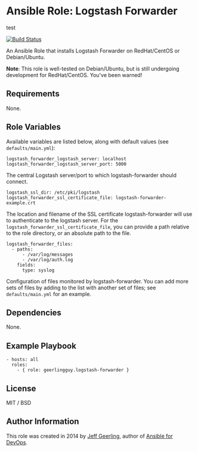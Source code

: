 # Ansible Role: Logstash Forwarder
test


[![Build Status](https://travis-ci.org/geerlingguy/ansible-role-logstash-forwarder.svg?branch=master)](https://travis-ci.org/geerlingguy/ansible-role-logstash-forwarder)

An Ansible Role that installs Logstash Forwarder on RedHat/CentOS or Debian/Ubuntu.

**Note**: This role is well-tested on Debian/Ubuntu, but is still undergoing development for RedHat/CentOS. You've been warned!

## Requirements

None.

## Role Variables

Available variables are listed below, along with default values (see `defaults/main.yml`):

    logstash_forwarder_logstash_server: localhost
    logstash_forwarder_logstash_server_port: 5000

The central Logstash server/port to which logstash-forwarder should connect.

    logstash_ssl_dir: /etc/pki/logstash
    logstash_forwarder_ssl_certificate_file: logstash-forwarder-example.crt

The location and filename of the SSL certificate logstash-forwarder will use to authenticate to the logstash server. For the `logstash_forwarder_ssl_certificate_file`, you can provide a path relative to the role directory, or an absolute path to the file.

    logstash_forwarder_files:
      - paths:
          - /var/log/messages
          - /var/log/auth.log
        fields:
          type: syslog

Configuration of files monitored by logstash-forwarder. You can add more sets of files by adding to the list with another set of files; see `defaults/main.yml` for an example.

## Dependencies

None.

## Example Playbook

    - hosts: all
      roles:
        - { role: geerlingguy.logstash-forwarder }

## License

MIT / BSD

## Author Information

This role was created in 2014 by [Jeff Geerling](http://jeffgeerling.com/), author of [Ansible for DevOps](http://ansiblefordevops.com/).
